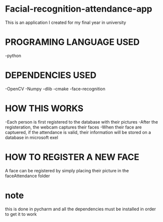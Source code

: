 # Facial-recognition-attendance-app
This is an application I created for my final year in university

# PROGRAMING LANGUAGE USED
-python

# DEPENDENCIES USED 
-OpenCV
-Numpy
-dlib
-cmake
-face-recognition

# HOW THIS WORKS
-Each person is  first registered to the database with their pictures
-After the registeration, the webcam captures their faces 
-When their face are captuered, if the attendance is valid, their information will be stored on a database in microsoft exel

# HOW TO REGISTER A NEW FACE
A face can be registered by simply placing their picture in the faceAttendance folder

# note

this is done in pycharm and all the dependencies must be installed in order to get it to work
